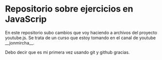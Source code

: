 <h1>Repositorio sobre ejercicios en JavaScrip</h1>

<p>En este repositorio subo cambios que voy haciendo a archivos del proyecto youtube.js. 
Se trata de un curso que estoy tomando en el canal de youtube __jonmircha__.</p>
<p>Debo decir que es mi  primera vez usando git y github gracias.</p>
